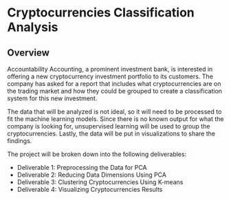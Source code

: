 # **Cryptocurrencies Classification Analysis**

## **Overview**
 Accountability Accounting, a prominent investment bank, is interested in offering a new cryptocurrency investment portfolio to its customers. The company has asked for a report that includes what cryptocurrencies are on the trading market and how they could be grouped to create a classification system for this new investment.

The data that will be analyzed is not ideal, so it will need to be processed to fit the machine learning models. Since there is no known output for what the company is looking for, unsupervised learning will be used to group the cryptocurrencies. Lastly, the data will be put in visualizations to share the findings.

The project will be broken down into the following deliverables:
- Deliverable 1: Preprocessing the Data for PCA
- Deliverable 2: Reducing Data Dimensions Using PCA
- Deliverable 3: Clustering Cryptocurrencies Using K-means
- Deliverable 4: Visualizing Cryptocurrencies Results